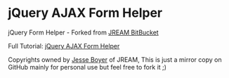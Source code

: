 jQuery AJAX Form Helper
=======================

jQuery Form Helper - Forked from [JREAM BitBucket](http://bitbucket.org/JREAM/js-util)

Full Tutorial: [jQuery AJAX Form Helper](http://jream.com/blog/js/jquery-ajax-form-helper/)

Copyrights owned by [Jesse Boyer](http://jream.com) of JREAM, This is just a mirror copy on GitHub mainly for personal use but feel free to fork it ;)

